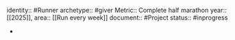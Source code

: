 identity:: #Runner
archetype:: #giver
Metric::  Complete half marathon
year:: [[2025]],
area:: [[Run every week]] 
document:: #Project 
status:: #inprogress

-